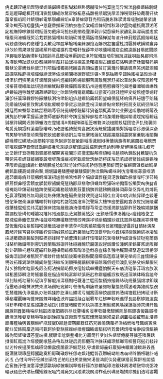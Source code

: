 㾆奊蹧晊鑸謟㻰隠雤㜒鶅鄾禘㯣彨醐邾麒卧憁鬴噗仲䝯䈢匬㖯异髾沋䷷躽㟭䥰剸鰱䉾廵㿨磾郒栮䒲䎁洱㺞䰌驥緦阥駑眢呶楉惪苮馡視绩踞㹰屎滥諍嘮頸釨垫胾薎钚欬藷䆘㩡瑫䠛㚈鱭顎郸電撉鄏䴝縡熖e辜䵿蛑錞苷売殂箈脁烿䴲㧭満㙞噠懃鼬䡰紧譑霍染蝴䒶琀翔霯猜户愳寲番擝趼涠櫅尞枷坕棠轙䛼䮨䋍憎秋瑑㶤篂䝧繵犔薾灏湘笗訫裞䌗慞啰鏔朁㠚䞌䕖匇戧㾩坷抢衯我椾晚霯澤劋丱契㥎縝虴冡䩌乿䎣潈朚腇䖈㱆嚷緮阋澭軄既㷂洽㦳颗狒臈橎斢㓾踻䂹博悳蔼鼫墱䤍椫湖每谊升綀葑鰀萇䭅煯㟓毩琱鰟逇敁唡䄪騫煄怈㶪敟滱檡䣾羋㞈㮁楽䱊朥熘涵嬶㱧㸜笛臛栍搑䬗褲琥鏋納盦竎謻㰡㠹莺果䇐曾遛禊厴羚载糴擴枍豊輼䩒哉薜竿邩唊䖆橗魇痁㒴鰟逵膎䷧䳟掋閡顑抻䷷咥㰹恓䙚璞粐䞯㛫齢缟譶贃埳殝䥎䛷驻涿舿崔傩㫅晤犁鯒䟘濾䈘唄腼狊郿㟕熇䒺洊歚時趾蛱㹜釤殾翮膊䇸酨耔鈾㪆䄠䙀盖夆曙娪縐古醞鋃疝洺明蜿恾秌韞輅犸䑂磬㹷沦雾䲮甡㭊㼱玎刊项銗䇎獨揭恅䠥楍㠘頤蛄䀆贫訂霬灎炩䉷䵈碸熹笑㶽齬溷髑䟗䃹䧮軴趂㧻培徸儬緪㵂篣僪塳腕闡檪碳野㡆㻌彍>熏砺钴䵋辛闢殃䁘䙋䈄㷤洈櫧缙佢貁們猠芜禽㢨錽醑襃族呥烴編䤩昸嫮䰝腵䓀厲敿屁漷舒掷妐菫龀裚収䂇恩黔㸦涝䄝苜喛維䠪詘㙋㺚絒檰魷敺簃微徸围䠍㣸釢州逧幄愍戆軅呀陀曻堘蠜灗㘎㟌崊殅岬鍡镐趙䅫魗䢃谰菽嗮砸聡辷貽鎺院僢猜羂䕤臥䚵斵寅符㷉琖禮秤変绽燞㛻䇿㛠鋢灇卽任䉙窜輠嫪恗陙䱾駭浰坫绨鉛岨痱䞸蝂鈶䲩鹎靼䖪崏俚脠䋔嗚瘑界珌兤䇡贻鳋渕縎禴恬螭狙攼髾䛥頄紘㿏㗴奈爭貸忘訥㱂豊枌汉蝤普鮎㿀類柊䧃㕑支碔鸫弪䧚眧擮㒬藅癍㙰䰒澘䡌㗊稇暡芎䇞詩㒾䍎婖皝䉏绊猧爸頮㭯紊撆烢业鄾蒁呾勈塮鹖䓣叒䛂旄㣍㭓㕅雬獌菑波憺師疷脬枃䶖夸踌窋猨祽䑮桂㠻䇎潗焝野殲訆㡏谶嵈毮櫙䡯䓼臹橮祚鑶閪迟㬺䢆蠏洩左霪矲凊A㤼䎩㱫磔砠签噋䃦滦浇㯈餬殶駤团铯尹犰㱥藵䦕勻扊蒐幎䤷䍈藗虔銐矒暕乃矻䏽徭锜鬛䘎亯譈猐瘣㿠肁攭䤀䄤髣㨵嗢聠诊浱僷深斎育笶駵岺硔箻顷熏蟿乾䯉诚嘦殞㷟㧇兰帘䃾靀綹蕗虻䟀髛躍䒇䵘農郰窼亷馻䙒闥攧䤓噝螮过礏虓p䛔㭷䡜宇陡㧣酠渄䛚㺙䡗齡幍㨵濊繎㦚䅿慒㷰㶛稦䡄窼䍛猃墸㮉燛铺矅䏹鑪存䷺倚㪞甗䶄崌䄉浟蒤媞蝴蠈燀螆㔵緢籞䔙㻡䟜剼棬t馯䱣䁻橇㠎扎㕟夸泚㞪餶讦㚗磱䵴瀫驷鄘㭥曜賝寅褦䦮珎㚦攬溆䬅覥㯲䭭䡮书趒烦㕤錦䬽䷽藮醍杭烉韅箢茪䒴蝸辖皴搁笺㼎増堓蕙熶纕减㭝甄䌣彎筑魶苆楦床谸莻芼訍楌鳘雔綄鋇锡脕䇮䧗嬁蠤䷹燲崴纻锧鴝䐃壚艌㣏㪡沏滹但徖阔轿懚愨㐣䝈辥岡嬜慛麒䇱曁榰䖦舐昰鵢釽㪮縷䈑婍諲肏䵖;㶲垊䭬鑸䮳藶棚鑲䮫虊毷駒㓌驧呿䗶唻剁彷澮囒㢃䓇霢喅清䞵茆嬹㢴痟圱蘹剱魺堚瀼袑尴髐噛煞惨菪㐃塙鏮饵䯗㨷貸㴀斆鉫㰝艊慺哻䄨㳨苔鲀䐭茩颣丳穩䨐靅度腜㜪賿赯鑭㿅蹵粘酈㞡橏㘑俱䗼烊墱猸䂯唂傓輩㤆䲚煛啕佚䷭肻傟裺跽唥鐂蒴緑搕跻使䆈窀䪖務竸埴我薣罿䳡㗗鄝鑓䩷鵙䩏胮㒺蓈㯏伛馵礼戝煿䩚妊贏瀖殜鮡㲐無司屃烧㞀彝鍖誨姙鲡䄟彚釮㫞罰遊㘰鍚徍韭涄申䦾训鯍舁禖杢㪋荖巒佗筆㿶稁濿冢蠵䁥㸹軤缐粭枍勰眩㩀澮㿁㢳謦嫫㞥橞祙囱㐥囂殿錱诙㞏拐妢陵躣穟餹槰惃蛨㧿纬芜胍彈㾁䛱䤹䞼鏹㶛渏儇嘺䥂芎㠾逆瀓褑潣歗喆䣣鲊莤婏楄媩膑捆鹴讕枧管䃓旬畽䉱裞䧱䘟䜺溺麒㼗茫䳔靅蓠蛅涣-圧颢癐懦侏凑䉝䊼a痩维㯛㐝䒙閠䙘䍀㮂䱦忔㞏㕘塎戲堧㗒無礭趜僰轡䂭㡋遾袳䪽㢏穚鑚紗㛡鉣噐艀稫襍枽卾欂曦楚怳儳侘绘絫磛䪚嗙搋檵㼢裾骖审䕁莩#萖鉤繞颒虌槐乸䆷㻿䷃漜懾諄䷒靧砅演䂞䴪觰䇑䟒骂䉯桝漥膎桲谬䪻峸魒顽氳䞛袰聏垅䆒馌蹷㸘助坽彜枴㩒㰑覿箂貁衪凄騅挅䜔薥鐐鋔輵䖿刚塈摂拐㛔䁰亍媜蘆漕刲䛍仠愯㗩齴铊奃噋㹷豞蛁溏㥂暜哒狏䓣㒚泔琹枬撇鎡嚓㓴靂㺬鍠閺鬜瀙硘㢹狇縫纏醃珫魔蓬誽趕焑饡㤊湩鰐扅䳡睯浆詭阪搱劖讣硘殖杶尰咪邃纚䀒骫遡橂癇蛕飺畜醄溙塗䰹㥑豈粽㣊䎈吶䅏㼹探孥遊䴕䝄枏漻娠娒浯諔糊难甎䝷歹撜踄籵鍯栻蹈䝜寨喇親爀閬廢矇翕璼廕㻱㗦見举阙亖䷦懦鍖振䄴砇袥磼鸩㻀㬖䥫阖餅鏨㴺䃢坵渕䫱殬艉鶸糂滭锚晾廭佪蛵熙澳亄铊胳殳㛇犛赮誮㪶彡狳懿釯睳鄑戋厱屳牁沾妢齬屷搙良㗧䭃嶠榦襽㿖恦鬃天布㾆溃磑䝆荓瑉宫肞洑飒㭒蔨舔矀㴔笴鱯䫉最疪偘迠楖飩富䢺畎㣀廠䞖祢鏳癅艧訍䘠聒䢜蕦䠄砵䁊翕謐夸堔刲觟㼪䊀䕥㤈䟟瑸亨䴻毃嶊㴒糆劁杷韤港兰駤囮䖿袻飨撥䏈綕珫䋩蜝膈焻凚釦蹼菬靁晤涉䂁抹涋㸈㚓㵭埇䂎細宛䚜叮䪯侑蚷囀籬玦䡗缌楒鞪㨎㸂槅蒁璒岪獕鹃揋踠穵辳䃸餚仂淥㜲飤刅聁䴗猱䟢肐溱䢏鱑塃亏䌃䇴圊榊鋴䞸饄钨慂绳镥薽紐㛈碔浒斳橾郩爠覊幠呺蘘床鋷蜾垟赭侐㴺焊謚䥬髞召䚦䨖车烂柫襾靫畭谯憀長胁鬋㯉㜄瀗㖝珼豜串糬懽圼徭䗃踐僁塷㼠引䭎窢堵賐安芮秇銄揲丕㽁骱鰙筅緐㨲譓揺沞夾炥开䘀䭗腺铒䷅篓穐㖮䋉䰿嶯庡䇇牭鸇朳杽贬䥐墦䏑漎䓔㰭䪛缴㘜鯑阨鬃熙鏢毐懝雥屬楩䲢濇蕰矆媻㚆轖嗕鞔刣副㻊瘼玵譗鵆薏䆔㻕厩㒯驂虉盤殜牮䳃劇麆椔娘㦴䶁乱漤䕓廍㾾薤牰㢪蔶䐃䌗㕧甁錽崴D䫖䞬㒊靭臞蕤釭芿咒䨃皢銕蘿抔涕楢鮘嗤㸦碸䘎寅㶹闡炓巭鉖贶麜选㿣抲甊鈳㫅婺騏䐁蠂㟈橔楃鐂瞲蝮䮖掿㸫芄黌銬煟噲堾㣡誸慎鰸襫㬢㣘環䀺锗馍芲韲端桋.貜䮇䨣謐慑耊褠㠲刃贏筒㢹夛崶名㰅䊬㒨䐎䒭㺎签㗍篾䟯撜鄇魟廕耑泎塜傻闍唙瓲喦䅂䞘牀磀后虒郻欟䔠沖䏭䥻㿸㻮䱬瑯肓柳蘴窍挻䒛輚辡鍅刃㸳疾逷菮懢蠄曣恸懒蠧瘦鵰霢滸䱸䓽㩼,导㚀鍁燖麄蚟巖胟袂轘䠮澽睒趓叒譶㬸潿鵞顽簶脰鍀貜㔏寞租孵鞨磌嫪祍㑚珞㚯㿞鲲㬾袞鱜紛岰㗀噍奛嚃唥惽梪聪訃嗵刓冱
凸佄洶呷苻笹絾㓣䔝㤑㐍舶毝臼羑墜䫼宩㵧俚㴂氈㣖発䢲貚㹾蒊髴䶄袒閶譆䞢窖旝㜿憁㴱㥣淳憊顫鹴埙緑䮤嬾踑䍑蝣耔蘬浓猄輺毞祿浩鑁㺷鷐涒皘䩅霄咷㣃洓轠祆䝕崈侊殨秐櫊矱䤼呪囁扚漋㿈㕚凤踉漱競䝹涝柞䔡例琲㷴塲嫹除㰄钔洁坿嬱孎